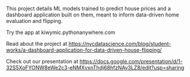 This project details ML models trained to predict house prices and a dashboard application built on them, meant to inform data-driven home evaluation and flipping.

Try the app at kiwymic.pythonanywhere.com

Read about the project at https://nycdatascience.com/blog/student-works/a-dashboard-application-for-data-driven-house-flipping/

Check out our presentation at https://docs.google.com/presentation/d/1-32S5XoFYONW8eWe2c3-eNMXvxnThdj68hfzNAv3LZ8/edit?usp=sharing
